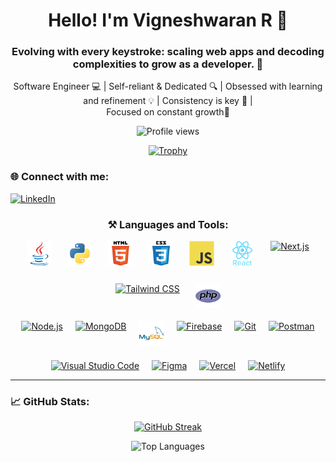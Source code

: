 <h1 align="center">Hello! I'm Vigneshwaran R 👋</h1>
<h3 align="center">Evolving with every keystroke: scaling web apps and decoding complexities to grow as a developer. 🚀
</h3>

<p align="center">
  Software Engineer 💻 |  Self-reliant & Dedicated 🔍 | Obsessed with learning and refinement  💡 | Consistency is key 🔑 | 
  <br> Focused on constant growth🌟
</p>

<p align="center"> 
  <img src="https://komarev.com/ghpvc/?username=vigneshwaran-dev&label=Profile%20views&color=0e75b6&style=flat" alt="Profile views" /> 
</p>

<!-- Trophy Section -->
<p align="center"> 
  <a href="https://github.com/ryo-ma/github-profile-trophy">
    <img src="https://github-profile-trophy.vercel.app/?username=vigneshwaran-dev&theme=algolia&column=8" alt="Trophy" />
  </a> 
</p>

<h3 align="left">🌐 Connect with me:</h3>
<p align="left">
  <a href="https://www.linkedin.com/in/vigneshwaran-r-3b14761b1/" target="_blank">
  <img src="https://img.shields.io/badge/-Vigneshwaran%20R-0077B5?style=flat&logo=Linkedin&logoColor=white" alt="LinkedIn"/>
</a>
</p>


<h3 align="center">⚒️ Languages and Tools:</h3>

<div align="center" style="display: flex; flex-wrap: wrap; justify-content: center; gap: 25px;">
  <!-- First Row -->
  <a href="https://www.java.com" target="_blank" rel="noreferrer">
    <img src="https://raw.githubusercontent.com/devicons/devicon/master/icons/java/java-original.svg" alt="Java" width="40" height="40" />
  </a>
  <a href="https://www.python.org" target="_blank" rel="noreferrer">
    <img src="https://raw.githubusercontent.com/devicons/devicon/master/icons/python/python-original.svg" alt="Python" width="40" height="40" />
  </a>
  <a href="https://www.w3.org/html/" target="_blank" rel="noreferrer">
    <img src="https://raw.githubusercontent.com/devicons/devicon/master/icons/html5/html5-original-wordmark.svg" alt="HTML5" width="40" height="40" />
  </a>
   <a href="https://www.w3schools.com/css/" target="_blank" rel="noreferrer">
    <img src="https://raw.githubusercontent.com/devicons/devicon/master/icons/css3/css3-original-wordmark.svg" alt="CSS3" width="40" height="40" />
  </a>
  <a href="https://developer.mozilla.org/en-US/docs/Web/JavaScript" target="_blank" rel="noreferrer">
    <img src="https://raw.githubusercontent.com/devicons/devicon/master/icons/javascript/javascript-original.svg" alt="JavaScript" width="40" height="40" />
  </a>
  <a href="https://reactjs.org/" target="_blank" rel="noreferrer">
    <img src="https://raw.githubusercontent.com/devicons/devicon/master/icons/react/react-original-wordmark.svg" alt="React" width="40" height="40" />
  </a>
  <a href="https://nextjs.org" target="_blank" rel="noreferrer">
    <img src="https://images-cdn.openxcell.com/wp-content/uploads/2024/07/24154156/dango-inner-2.webp" alt="Next.js" width="40" height="40" />
  </a>
  <a href="https://tailwindcss.com" target="_blank" rel="noreferrer">
    <img src="https://www.luisllamas.es/img/tailwind-icon.svg" alt="Tailwind CSS" width="40" height="40" />
  </a>
  <a href="https://www.php.net" target="_blank" rel="noreferrer">
    <img src="https://raw.githubusercontent.com/devicons/devicon/master/icons/php/php-original.svg" alt="PHP" width="40" height="40" />
  </a>
</div>

<br>

<div align="center" style="display: flex; flex-wrap: wrap; justify-content: center; gap: 20px;">
  <!-- Second Row -->
  <a href="https://nodejs.org" target="_blank" rel="noreferrer">
    <img src="https://cdn.worldvectorlogo.com/logos/nodejs-icon.svg" alt="Node.js" width="40" height="40" />
  </a>
  <a href="https://www.mongodb.com" target="_blank" rel="noreferrer">
    <img src="https://img.icons8.com/color/48/000000/mongodb.png" alt="MongoDB" width="40" height="40" />
  </a>
  <a href="https://www.mysql.com/" target="_blank" rel="noreferrer">
    <img src="https://raw.githubusercontent.com/devicons/devicon/master/icons/mysql/mysql-original-wordmark.svg" alt="MySQL" width="40" height="40" />
  </a>
  <a href="https://firebase.google.com" target="_blank" rel="noreferrer">
    <img src="https://img.icons8.com/color/48/000000/google-firebase-console.png" alt="Firebase" width="40" height="40" />
  </a>
  <a href="https://git-scm.com/" target="_blank" rel="noreferrer">
    <img src="https://www.vectorlogo.zone/logos/git-scm/git-scm-icon.svg" alt="Git" width="40" height="40" />
  </a>
  <a href="https://www.postman.com/" target="_blank" rel="noreferrer">
    <img src="https://www.vectorlogo.zone/logos/getpostman/getpostman-icon.svg" alt="Postman" width="40" height="40" />
  </a>
  <a href="https://code.visualstudio.com/" target="_blank" rel="noreferrer">
    <img src="https://upload.wikimedia.org/wikipedia/commons/9/9a/Visual_Studio_Code_1.35_icon.svg" alt="Visual Studio Code" width="40" height="40" />
  </a>
  <a href="https://www.figma.com/" target="_blank" rel="noreferrer">
    <img src="https://upload.wikimedia.org/wikipedia/commons/3/33/Figma-logo.svg" alt="Figma" width="40" height="40" />
  </a>
  <a href="https://vercel.com/" target="_blank" rel="noreferrer">
    <img src="https://registry.npmmirror.com/@lobehub/icons-static-png/latest/files/dark/vercel.png" alt="Vercel" width="40" height="40" />
  </a>
  <a href="https://www.netlify.com/" target="_blank" rel="noreferrer">
    <img src="https://www.svgrepo.com/show/376339/netlify.svg" alt="Netlify" width="40" height="40" />
  </a>
</div>

---

<h3 align="left">📈 GitHub Stats:</h3>
<p align="center">
  <a href="https://git.io/streak-stats">
    <img src="https://github-readme-streak-stats.herokuapp.com?user=vigneshwaran-dev&theme=highcontrast" alt="GitHub Streak" />
  </a>
</p>
<p align="center">
  <img src="https://github-readme-stats.vercel.app/api/top-langs/?username=vigneshwaran-dev&theme=vue-dark&show_icons=true&hide_border=true&layout=compact" alt="Top Languages" />
</p>

